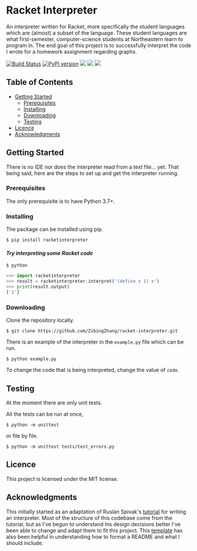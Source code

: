 # Racket Interpreter
An interpreter written for Racket, more specifically the student languages which are (almost) a subset of the language.
These student languages are what first-semester, computer-science students at Northeastern learn to program in.
The end goal of this project is to successfully interpret the code I wrote for a homework assignment regarding graphs.

[![Build Status](https://travis-ci.org/ZibingZhang/racket-interpreter.svg?branch=master)](https://travis-ci.org/ZibingZhang/racket-interpreter)
[![PyPI version](https://badge.fury.io/py/racketinterpreter.svg)](https://badge.fury.io/py/racketinterpreter)
<img src="https://img.shields.io/badge/license-MIT-brightgreen"></img>
<img src="https://img.shields.io/badge/python-3.7-blue"></img>
<img src="https://img.shields.io/badge/python-3.8-blue"></img>

## Table of Contents
  * [Getting Started](#getting-started)
    * [Prerequisites](#prerequisites)
    * [Installing](#installing)
    * [Downloading](#downloading)
    * [Testing](#testing)
  * [Licence](#licence)
  * [Acknowledgments](#acknowledgments)

## Getting Started
There is no IDE nor does the interpreter read from a text file... yet.
That being said, here are the steps to set up and get the interpreter running.

### Prerequisites
The only prerequisite is to have Python 3.7+.

### Installing
The package can be installed using pip.
```shell
$ pip install racketinterpreter
```

#### *Try interpreting some Racket code*
```shell
$ python
```
```python 
>>> import racketinterpreter
>>> result = racketinterpreter.interpret('(define x 1) x')
>>> print(result.output)
['1']
``` 

### Downloading
Clone the repository locally.
```shell
$ git clone https://github.com/ZibingZhang/racket-interpreter.git
```

There is an example of the interpreter in the `example.py` file which can be run.
```shell
$ python example.py
```

To change the code that is being interpreted, change the value of `code`.

## Testing
At the moment there are only unit tests.

All the tests can be run at once,
```shell
$ python -m unittest
```
or file by file.
```shell
$ python -m unittest tests/test_errors.py
```

## Licence
This project is licensed under the MIT license.

## Acknowledgments
This initially started as an adaptation of Ruslan Spivak's [tutorial](https://ruslanspivak.com/lsbasi-part1/) for writing an interpreter.
Most of the structure of this codebase come from the tutorial, but as I've begun to understand his design decisions better I've been able to change and adapt them to fit this project.
This [template](https://gist.github.com/PurpleBooth/109311bb0361f32d87a2) has also been helpful in understanding how to format a README and what I should include.
